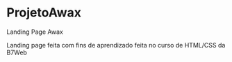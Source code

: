 # ProjetoAwax
Landing Page Awax

Landing page feita com fins de aprendizado feita no curso de HTML/CSS da B7Web
